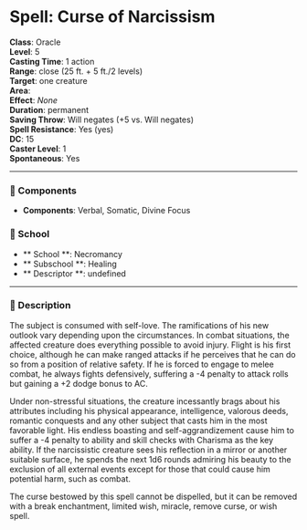 
# Spell: Curse of Narcissism
**Class**: Oracle  
**Level**: 5  
**Casting Time**: 1 action  
**Range**: close (25 ft. + 5 ft./2 levels)  
**Target**: one creature  
**Area**:   
**Effect**: _None_  
**Duration**: permanent  
**Saving Throw**: Will negates (+5 vs. Will negates)  
**Spell Resistance**: Yes (yes)  
**DC**: 15  
**Caster Level**: 1  
**Spontaneous**: Yes

---

### 🔮 Components
- **Components**: Verbal, Somatic, Divine Focus

### 🏫 School
- ** School **: Necromancy
- ** Subschool **: Healing
- ** Descriptor **: undefined
---

### 📜 Description
The subject is consumed with self-love. The ramifications of his new outlook vary depending upon the circumstances. In combat situations, the affected creature does everything possible to avoid injury. Flight is his first choice, although he can make ranged attacks if he perceives that he can do so from a position of relative safety. If he is forced to engage to melee combat, he always fights defensively, suffering a -4 penalty to attack rolls but gaining a +2 dodge bonus to AC.

Under non-stressful situations, the creature incessantly brags about his attributes including his physical appearance, intelligence, valorous deeds, romantic conquests and any other subject that casts him in the most favorable light. His endless boasting and self-aggrandizement cause him to suffer a -4 penalty to ability and skill checks with Charisma as the key ability. If the narcissistic creature sees his reflection in a mirror or another suitable surface, he spends the next 1d6 rounds admiring his beauty to the exclusion of all external events except for those that could cause him potential harm, such as combat.

The curse bestowed by this spell cannot be dispelled, but it can be removed with a break enchantment, limited wish, miracle, remove curse, or wish spell.
